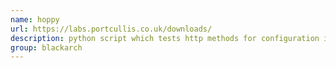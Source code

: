 ```yaml
---
name: hoppy
url: https://labs.portcullis.co.uk/downloads/
description: python script which tests http methods for configuration issues leaking information or just to see if they are enabled. URL : https://labs.portcullis.co.uk/downloads/ Groups : blackarch blackarch-scanner blackarch-recon
group: blackarch
---
```


